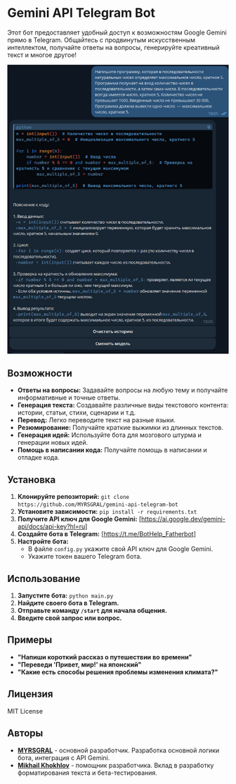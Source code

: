 # Gemini API Telegram Bot

Этот бот предоставляет удобный доступ к возможностям Google Gemini прямо в Telegram. Общайтесь с продвинутым искусственным интеллектом, получайте ответы на вопросы, генерируйте креативный текст и многое другое!

![Описание картинки](assets/Work_example.jpg)

## Возможности

* **Ответы на вопросы:** Задавайте вопросы на любую тему и получайте информативные и точные ответы.
* **Генерация текста:**  Создавайте различные виды текстового контента:  истории, статьи, стихи,  сценарии и т.д.
* **Перевод:**  Легко переводите текст на разные языки.
* **Резюмирование:**  Получайте краткие выжимки из длинных текстов.
* **Генерация идей:**  Используйте бота для мозгового штурма и генерации новых идей.
* **Помощь в написании кода:**  Получайте помощь в написании и отладке кода.

## Установка

1. **Клонируйте репозиторий:** `git clone https://github.com/MYRSGRAL/gemini-api-telegram-bot`
2. **Установите зависимости:** `pip install -r requirements.txt`
3. **Получите API ключ для Google Gemini:**  [https://ai.google.dev/gemini-api/docs/api-key?hl=ru]
4. **Создайте бота в Telegram:**  [https://t.me/BotHelp_Fatherbot]
5. **Настройте бота:**
    *  В файле `config.py` укажите свой API ключ для Google Gemini.
    *  Укажите токен вашего Telegram бота.

## Использование

1. **Запустите бота:** `python main.py`
2. **Найдите своего бота в Telegram.**
3. **Отправьте команду `/start` для начала общения.**
4. **Введите свой запрос или вопрос.**

## Примеры

* **"Напиши короткий рассказ о путешествии во времени"**
* **"Переведи 'Привет, мир!' на японский"**
* **"Какие есть способы решения проблемы изменения климата?"**

## Лицензия

MIT License

## Авторы

* **[MYRSGRAL](https://github.com/MYRSGRAL)** - основной разработчик.  Разработка основной логики бота, интеграция с API Gemini.
* **[Mikhail Khokhlov](https://github.com/Git-Mik)** - помощник разработчика.  Вклад в разработку форматирования текста и бета-тестирования.

